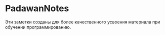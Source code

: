 # PadawanNotes
Эти заметки созданы для более качественного усвоения материала при обучении программированию.

